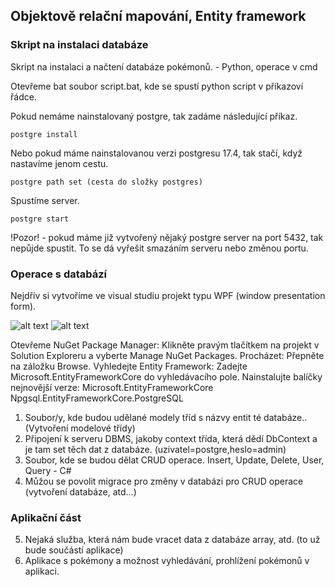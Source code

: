 ## Objektově relační mapování, Entity framework
### Skript na instalaci databáze
Skript na instalaci a načtení databáze pokémonů. - Python, operace v cmd

Otevřeme bat soubor script.bat, kde se spustí python script v příkazoví řádce.

Pokud nemáme nainstalovaný postgre, tak zadáme následující příkaz.
```
postgre install 
```
Nebo pokud máme nainstalovanou verzi postgresu 17.4, tak stačí, když nastavíme jenom cestu.
```
postgre path set (cesta do složky postgres) 
``` 
Spustíme server.
``` 
postgre start
```
!Pozor! - pokud máme již vytvořený nějaký postgre server na port 5432, tak nepůjde spustit. To se dá vyřešit smazáním serveru nebo změnou portu.
### Operace s databází
Nejdřív si vytvoříme ve visual studiu projekt typu WPF (window presentation form).

![alt text](https://miro.medium.com/v2/resize:fit:4800/format:webp/1*vK7NzagpDws_lSJYeKV8Yw.png)
![alt text](https://www.tutorialspoint.com/entity_framework/images/conceptual_model.jpg)

Otevřeme NuGet Package Manager: Klikněte pravým tlačítkem na projekt v Solution Exploreru a vyberte Manage NuGet Packages.
Procházet: Přepněte na záložku Browse.
Vyhledejte Entity Framework: Zadejte Microsoft.EntityFrameworkCore do vyhledávacího pole.
Nainstalujte balíčky nejnovější verze:
Microsoft.EntityFrameworkCore 
Npgsql.EntityFrameworkCore.PostgreSQL

1. Soubor/y, kde budou udělané modely tříd s názvy entit té databáze.. (Vytvoření modelové třídy)
2. Připojení k serveru DBMS, jakoby context třída, která dědí DbContext a je tam set těch dat z databáze. (uzivatel=postgre,heslo=admin)
3. Soubor, kde se budou dělat CRUD operace. Insert, Update, Delete, User, Query - C#
4. Můžou se povolit migrace pro změny v databázi pro CRUD operace (vytvoření databáze, atd...)

### Aplikační část
5. Nejaká služba, která nám bude vracet data z databáze array, atd. (to už bude součástí aplikace)
6. Aplikace s pokémony a možnost vyhledávání, prohlížení pokémonů v aplikaci.

